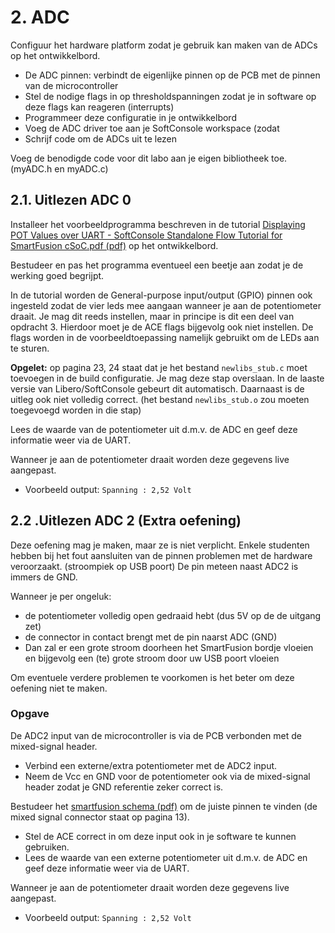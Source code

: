 # 2. ADC

Configuur het hardware platform zodat je gebruik kan maken van de ADCs op het ontwikkelbord.
 * De ADC pinnen: verbindt de eigenlijke pinnen op de PCB met de pinnen van de microcontroller
 * Stel de nodige flags in op thresholdspanningen zodat je in software op deze flags kan reageren (interrupts)
 * Programmeer deze configuratie in je ontwikkelbord
 * Voeg de ADC driver toe aan je SoftConsole workspace (zodat 
 * Schrijf code om de ADCs uit te lezen
 
Voeg de benodigde code voor dit labo aan je eigen bibliotheek toe. (myADC.h en myADC.c)

## 2.1. Uitlezen ADC 0
Installeer het voorbeeldprogramma beschreven in de tutorial 
[Displaying POT Values over UART - SoftConsole Standalone Flow Tutorial for SmartFusion cSoC.pdf (pdf)](https://github.com/AP-Elektronica-ICT/EmbeddedSystems/raw/master/Documentation/0_Tutorials/POT%20levels%20on%20UART/SmartFusion_SoftConsole_POTlevel_UART_tutorial_UG.pdf) 
op het ontwikkelbord.

Bestudeer en pas het programma eventueel een beetje aan zodat je de werking goed begrijpt.

In de tutorial worden de General-purpose input/output (GPIO) pinnen ook ingesteld zodat de vier leds mee aangaan wanneer je aan de potentiometer draait.
Je mag dit reeds instellen, maar in principe is dit een deel van opdracht 3.
Hierdoor moet je de ACE flags bijgevolg ook niet instellen.
De flags worden in de voorbeeldtoepassing namelijk gebruikt om de LEDs aan te sturen.

**Opgelet:** op pagina 23, 24 staat dat je het bestand ``newlibs_stub.c`` moet toevoegen in de build configuratie.
Je mag deze stap overslaan.
In de laaste versie van Libero/SoftConsole gebeurt dit automatisch.
Daarnaast is de uitleg ook niet volledig correct. (het bestand ``newlibs_stub.o`` zou moeten toegevoegd worden in die stap)

Lees de waarde van de potentiometer uit d.m.v. de ADC en geef deze informatie weer via de UART.

Wanneer je aan de potentiometer draait worden deze gegevens live aangepast.
 * Voorbeeld output: ``Spanning : 2,52 Volt``

## 2.2 .Uitlezen ADC 2 (Extra oefening)
Deze oefening mag je maken, maar ze is niet verplicht.
Enkele studenten hebben bij het fout aansluiten van de pinnen problemen met de hardware veroorzaakt. (stroompiek op USB poort)
De pin meteen naast ADC2 is immers de GND.

Wanneer je per ongeluk:
 * de potentiometer volledig open gedraaid hebt (dus 5V op de de uitgang zet)
 * de connector in contact brengt met de pin naarst ADC (GND)
 * Dan zal er een grote stroom doorheen het SmartFusion bordje vloeien en bijgevolg een (te) grote stroom door uw USB poort vloeien

Om eventuele verdere problemen te voorkomen is het beter om deze oefening niet te maken.

### Opgave
De ADC2 input van de microcontroller is via de PCB verbonden met de mixed-signal header. 
 * Verbind een externe/extra potentiometer met de ADC2 input. 
 * Neem de Vcc en GND voor de potentiometer ook via de mixed-signal header zodat je GND referentie zeker correct is.

Bestudeer het 
[smartfusion schema (pdf)](https://github.com/AP-Elektronica-ICT/EmbeddedSystems/raw/master/Documentation/4_Hardware/0_Actel_SmartFusion_a2f_eval_schematic.pdf)
om de juiste pinnen te vinden (de mixed signal connector staat op pagina 13).
 * Stel de ACE correct in om deze input ook in je software te kunnen gebruiken.
 * Lees de waarde van een externe potentiometer uit d.m.v. de ADC en geef deze informatie weer via de UART.

Wanneer je aan de potentiometer draait worden deze gegevens live aangepast.
 * Voorbeeld output: ``Spanning : 2,52 Volt``
